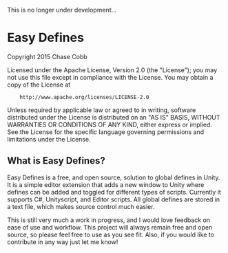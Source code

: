 This is no longer under development...

# Easy Defines  
Copyright 2015 Chase Cobb

Licensed under the Apache License, Version 2.0 (the "License");
you may not use this file except in compliance with the License.
You may obtain a copy of the License at
		
		http://www.apache.org/licenses/LICENSE-2.0
		
Unless required by applicable law or agreed to in writing, software
distributed under the License is distributed on an "AS IS" BASIS,
WITHOUT WARRANTIES OR CONDITIONS OF ANY KIND, either express or implied.
See the License for the specific language governing permissions and
limitations under the License.

## What is Easy Defines?  
Easy Defines is a free, and open source, solution to global defines in Unity. It is a simple editor extension that adds a new window to Unity where defines can be added and toggled for different types of scripts. Currently it supports C#, Unityscript, and Editor scripts. All global defines are stored in a text file, which makes source control much easier. 

This is still very much a work in progress, and I would love feedback on ease of use and workflow. This project will always remain free and open source, so please feel free to use as you see fit. Also, if you would like to contribute in any way just let me know!
